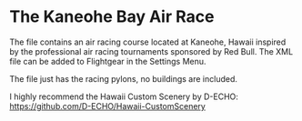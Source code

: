# The Kaneohe Bay Air Race
 
The file contains an air racing course located at Kaneohe, Hawaii inspired
by the professional air racing tournaments sponsored by Red Bull. The XML file
can be added to Flightgear in the Settings Menu.

The file just has the racing pylons, no buildings are included.

I highly recommend the Hawaii Custom Scenery by D-ECHO:
https://github.com/D-ECHO/Hawaii-CustomScenery
